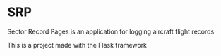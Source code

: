# SRP

Sector Record Pages is an application for logging aircraft flight records

This is a project made with the Flask framework
